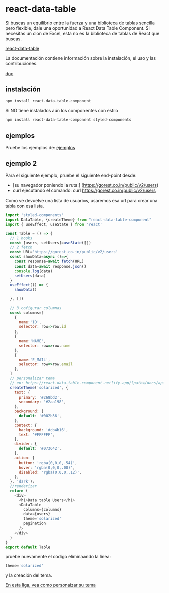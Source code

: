 # react-data-table

Si buscas un equilibrio entre la fuerza y ​​una biblioteca de tablas sencilla pero flexible, dale una oportunidad a React Data Table Component. Si necesitas un clon de Excel, esta no es la biblioteca de tablas de React que buscas.

[react-data-table](https://www.npmjs.com/package/react-data-table-component)

La documentación contiene información sobre la instalación, el uso y las contribuciones.

[doc](https://react-data-table-component.netlify.app/?path=/docs/getting-started-intro--docs)

## instalación

```sh
npm install react-data-table-component
```
Si NO tiene instalados aún los componentes con estilo

```sh
npm install react-data-table-component styled-components
```

## ejemplos

Pruebe los ejemplos de: 
[ejemplos](https://react-data-table-component.netlify.app/?path=/docs/getting-started-examples--docs)

## ejemplo 2

Para el siguiente ejemplo, pruebe el siguiente end-point desde:

* [su navegador poniendo la ruta:] (https://gorest.co.in/public/v2/users)
* curl ejecutando el comando: curl https://gorest.co.in/public/v2/users

Como ve devuelve una lista de usuarios, usaremos esa url para crear una tabla con esa lista.

```js
import 'styled-components'
import DataTable, {createTheme} from "react-data-table-component"
import { useEffect, useState } from 'react'

const Table = () => {
  // 1 hooks
  const [users, setUsers]=useState([])
  // 2 fetch
  const URL='https://gorest.co.in/public/v2/users'
  const showData=async ()=>{
    const response=await fetch(URL)
    const data=await response.json()
    console.log(data)
    setUsers(data)
  }
  useEffect(() => {
    showData()

  }, [])
  
  // 3 cofigurar columnas
  const columns=[
    {
      name:'ID',
      selector: row=>row.id
    },
    {
      name:'NAME',
      selector: row=>row.name
    },
    {
      name:'E_MAIL',
      selector: row=>row.email
    },
  ]
  // personalizar tema
  // en: https://react-data-table-component.netlify.app/?path=/docs/api-custom-themes--docs
  createTheme('solarized', {
    text: {
      primary: '#268bd2',
      secondary: '#2aa198',
    },
    background: {
      default: '#002b36',
    },
    context: {
      background: '#cb4b16',
      text: '#FFFFFF',
    },
    divider: {
      default: '#073642',
    },
    action: {
      button: 'rgba(0,0,0,.54)',
      hover: 'rgba(0,0,0,.08)',
      disabled: 'rgba(0,0,0,.12)',
    },
  }, 'dark');
  //renderizar
  return (
    <div>
      <h1>Data table Users</h1>
      <DataTable 
        columns={columns}
        data={users}
        theme='solarized'
        pagination
      />
    </div>
  )
}
export default Table

```

pruebe nuevamente el código eliminaando la línea: 

```js
theme='solarized'
```
y la creación del tema.

[En esta liga, vea como personaizar su tema](https://react-data-table-component.netlify.app/?path=/docs/api-custom-themes--docs)
